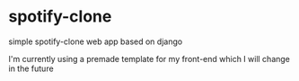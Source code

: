 # spotify-clone
simple spotify-clone web app based on django

I'm currently using a premade template for my front-end which I will change in the future


